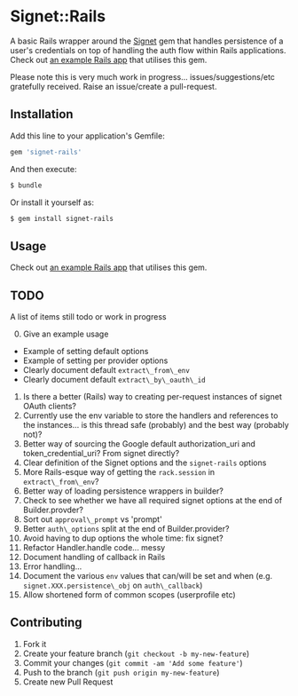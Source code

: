 # Signet::Rails

A basic Rails wrapper around the [Signet](https://github.com/google/signet) gem that handles persistence of a user's credentials on top of handling the auth flow within Rails applications. Check out [an example Rails app](https://github.com/myitcv/test-signet-rails) that utilises this gem.

Please note this is very much work in progress... issues/suggestions/etc gratefully received. Raise an issue/create a pull-request.

## Installation

Add this line to your application's Gemfile:

```ruby
gem 'signet-rails'
```

And then execute:

```bash
$ bundle
```

Or install it yourself as:

```bash
$ gem install signet-rails
```

## Usage

Check out [an example Rails app](https://github.com/myitcv/test-signet-rails) that utilises this gem.

## TODO

A list of items still todo or work in progress

0. Give an example usage
 * Example of setting default options
 * Example of setting per provider options
 * Clearly document default `extract\_from\_env`
 * Clearly document default `extract\_by\_oauth\_id`
1. Is there a better (Rails) way to creating per-request instances of signet OAuth clients?
2. Currently use the env variable to store the handlers and references to the instances... is this thread safe (probably) and the best way (probably not)?
3. Better way of sourcing the Google default authorization_uri and token_credential_uri? From signet directly?
4. Clear definition of the Signet options and the `signet-rails` options
5. More Rails-esque way of getting the `rack.session` in `extract\_from\_env`?
6. Better way of loading persistence wrappers in builder?
7. Check to see whether we have all required signet options at the end of Builder.provder?
8. Sort out `approval\_prompt` vs 'prompt'
9. Better `auth\_options` split at the end of Builder.provider?
10. Avoid having to dup options the whole time: fix signet?
11. Refactor Handler.handle code... messy
12. Document handling of callback in Rails
13. Error handling...
14. Document the various `env` values that can/will be set and when (e.g. `signet.XXX.persistence\_obj` on `auth\_callback`)
15. Allow shortened form of common scopes (userprofile etc)

## Contributing

1. Fork it
2. Create your feature branch (`git checkout -b my-new-feature`)
3. Commit your changes (`git commit -am 'Add some feature'`)
4. Push to the branch (`git push origin my-new-feature`)
5. Create new Pull Request
